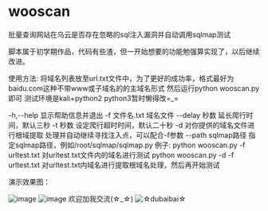 # wooscan
批量查询网站在乌云是否存在忽略的sql注入漏洞并自动调用sqlmap测试

脚本属于初学期作品，代码有些渣，但一开始想要的功能勉强算实现了，以后继续改进。

使用方法:
将域名列表放至url.txt文件中，为了更好的成功率，格式最好为baidu.com这种不带www或子域名的的主域名形式
然后运行python wooscan.py即可
测试环境是kali+python2
python3暂时懒得改=_=

-h,--help               显示帮助信息并退出
-f  文件名.txt          域名文件
--delay 秒数            延长爬行时间，默认三秒
-t  秒数                设定爬行超时时间，默认二十秒
-d                      对你提供的域名文件进行根域提取 处理并自动继续寻找注入点，可以配合-f参数
--path  sqlmap路径      指定sqlmap路径，例如/root/sqlmap/sqlmap.py
例子:
python wooscan.py -f urltest.txt      对urltest.txt文件内的域名进行测试
python wooscan.py -d -f urltest.txt  对urltest.txt内域名进行提取根域名处理，然后再开始测试

演示效果图：



![image](https://github.com/9tail123/wooscan/blob/master/image/-3c6bfdfcf1dba7f.jpg)
![image](https://github.com/9tail123/wooscan/blob/master/image/Screenshot_2018-03-26-17-56-59-994_com.sonelli.juicessh.png)
欢迎加我交流(☆_☆)
![☆dubaibai☆](https://github.com/9tail123/wooscan/blob/master/image/50f88e5a4d3c6e84.jpg)
